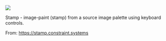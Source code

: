 ![](https://db-feed.s3.amazonaws.com/legacy/stamp-1587655276727.gif)

Stamp - image-paint (stamp) from a source image palette using keyboard controls.

From: https://stamp.constraint.systems